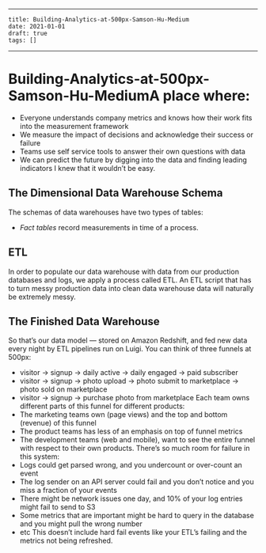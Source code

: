 
---
    title: Building-Analytics-at-500px-Samson-Hu-Medium
    date: 2021-01-01    
    draft: true
    tags: []
---
# Building-Analytics-at-500px-Samson-Hu-MediumA place where:
- Everyone understands company metrics and knows how their work fits into the measurement framework
- We measure the impact of decisions and acknowledge their success or failure
- Teams use self service tools to answer their own questions with data
- We can predict the future by digging into the data and finding leading indicators
I knew that it wouldn’t be easy.
## The Dimensional Data Warehouse Schema
The schemas of data warehouses have two types of tables:
- *Fact tables* record measurements in time of a process.
## ETL
In order to populate our data warehouse with data from our production databases and logs, we apply a process called ETL.
An ETL script that has to turn messy production data into clean data warehouse data will naturally be extremely messy.
## The Finished Data Warehouse
So that’s our data model — stored on Amazon Redshift, and fed new data every night by ETL pipelines run on Luigi.
You can think of three funnels at 500px:
- visitor -> signup -> daily active -> daily engaged -> paid subscriber
- visitor -> signup -> photo upload -> photo submit to marketplace -> photo sold on marketplace
- visitor -> signup -> purchase photo from marketplace
Each team owns different parts of this funnel for different products:
- The marketing teams own (page views) and the top and bottom (revenue) of this funnel
- The product teams has less of an emphasis on top of funnel metrics
- The development teams (web and mobile), want to see the entire funnel with respect to their own products.
There’s so much room for failure in this system:
- Logs could get parsed wrong, and you undercount or over-count an event
- The log sender on an API server could fail and you don’t notice and you miss a fraction of your events
- There might be network issues one day, and 10% of your log entries might fail to send to S3
- Some metrics that are important might be hard to query in the database and you might pull the wrong number
- etc
This doesn’t include hard fail events like your ETL’s failing and the metrics not being refreshed.
